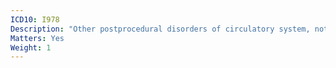 ```yaml
---
ICD10: I978
Description: "Other postprocedural disorders of circulatory system, not elsewhere classified"
Matters: Yes
Weight: 1
---
```


